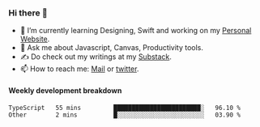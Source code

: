 ### Hi there 👋

- 🌱 I’m currently learning Designing, Swift and working on my [Personal Website](https://kvaishak.com/).
- 💬 Ask me about Javascript, Canvas,  Productivity tools. 
- :writing_hand: Do check out my writings at my [Substack](https://kvaishak.substack.com/).
- 📫 How to reach me: [Mail](mailto:vaishak.kaippanchery@gmail.com) or [twitter](https://twitter.com/kvaishack).


#### Weekly development breakdown

<!--START_SECTION:waka-->

```txt
TypeScript   55 mins         ████████████████████████░   96.10 %
Other        2 mins          █░░░░░░░░░░░░░░░░░░░░░░░░   03.90 %
```

<!--END_SECTION:waka-->
